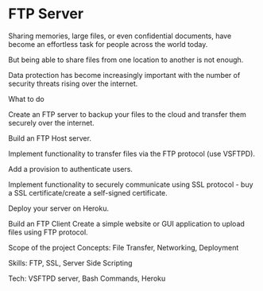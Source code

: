 # FTP Server


Sharing memories, large files, or even confidential documents, have become an effortless task for people across the world today.

But being able to share files from one location to another is not enough.

Data protection has become increasingly important with the number of security threats rising over the internet.

What to do

Create an FTP server to backup your files to the cloud and transfer them securely over the internet.

Build an FTP Host server.

Implement functionality to transfer files via the FTP protocol (use VSFTPD).

Add a provision to authenticate users.

Implement functionality to securely communicate using SSL protocol - buy a SSL certificate/create a self-signed certificate.

Deploy your server on Heroku.

 

Build an FTP Client
Create a simple website or GUI application to upload files using FTP protocol.

Scope of the project
Concepts: File Transfer, Networking, Deployment

Skills: FTP, SSL, Server Side Scripting

Tech: VSFTPD server, Bash Commands, Heroku
